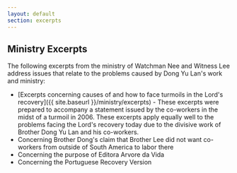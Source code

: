 ```yaml
---
layout: default
section: excerpts
---
```


## Ministry Excerpts

The following excerpts from the ministry of Watchman Nee and Witness Lee address issues that relate to the problems caused by Dong Yu Lan's work and ministry:

* [Excerpts concerning causes of and how to face turmoils in the Lord's recovery]({{ site.baseurl }}/ministry/excerpts) - These excerpts were prepared to accompany a statement issued by the co-workers in the midst of a turmoil in 2006. These excerpts apply equally well to the problems facing the Lord's recovery today due to the divisive work of Brother Dong Yu Lan and his co-workers.
* Concerning Brother Dong's claim that Brother Lee did not want co-workers from outside of South America to labor there
* Concerning the purpose of Editora Arvore da Vida
* Concerning the Portuguese Recovery Version